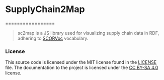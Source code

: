 # SupplyChain2Map
=================

> sc2map is a JS library used for visualizing supply chain data in RDF, adhering to [SCORVoc](https://github.com/vocol/scor) vocabulary.

### License

This source code is licensed under the MIT license found in
the [LICENSE](https://github.com/s1na/sc2map/blob/master/LICENSE) file.
The documentation to the project is licensed under the [CC BY-SA 4.0](http://creativecommons.org/licenses/by-sa/4.0/)
license.
